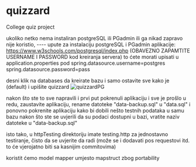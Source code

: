 # quizzard
College quiz project


ukoliko netko nema instaliran postgreSQL ili PGadmin ili ga nikad zapravo nije koristio, ---- upute za instalaciju postgreSQL i PGadmin aplikacije: https://www.w3schools.com/postgresql/index.php
(OBAVEZNO ZAPAMTITE USERNAME I PASSWORD kod kreiranja servera)
to ćete morati upisati u application.properties pod 
spring.datasource.username=postgres
spring.datasource.password=pass

desni klik na databases da kreirate bazu i samo ostavite sve kako je (default) i upišite quizzard
![quizzardPG](https://github.com/user-attachments/assets/c84e4452-e54b-4880-b91c-5eacb8640482)

nakon što ste to sve napravili i prvi put pokrenuli aplikaciju i sve je prošlo u redu, zaustavite aplikaciju, rename datoteke "data-backup.sql" u "data.sql" i ponovno pokrenite aplikaciju kako bi dobili nešto testnih podataka u samu bazu nakon što ste se uvjerili da su podaci dostupni u bazi, vratite naziv datoteke u "data-backup.sql"

isto tako, u httpTesting direktoriju imate testing.http za jednostavno testiranje, čisto da se uvjerite da radi (može se i dodavati pos requestovi itd. to će vjerojatno biti sa kasnijim commitovima)

koristit ćemo model mapper umjesto mapstruct zbog portability
